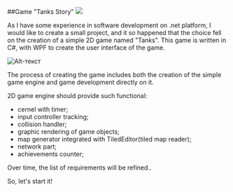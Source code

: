 ##Game "Tanks Story" 
<a href="https://ci.appveyor.com/project/Vlad7/tanksstory-df5fh">
        <img src="https://ci.appveyor.com/api/projects/status/github/Vlad7/TanksStory?branch=master&svg=true">
</a>  


    
As I have some experience in software development on .net platform, I would like to create a small project, and it so happened that the choice fell on the creation of a simple 2D game named "Tanks". This game is written in C#, with WPF to create the user interface of the game.

![Alt-текст](https://encrypted-tbn3.gstatic.com/images?q=tbn:ANd9GcQ33GqVRWDPipd6NWxiISSnHb5iuAZ6B6Fkm7vuUib81qzNlQetBg "Heavy machine")

The process of creating the game includes both the creation of the simple game engine and game development directly on it.

2D game engine should provide such functional:

  - cernel with timer;
  - input controller tracking;
  - collision handler;
  - graphic rendering of game objects;
  - map generator integrated with TiledEditor(tiled map reader);
  - network part;
  - achievements counter;

Over time, the list of requirements will be refined..

So, let's start it!



